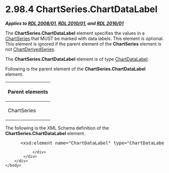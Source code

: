 <html dir="LTR" xmlns:mshelp="http://msdn.microsoft.com/mshelp" xmlns:ddue="http://ddue.schemas.microsoft.com/authoring/2003/5" xmlns:xlink="http://www.w3.org/1999/xlink" xmlns:tool="http://www.microsoft.com/tooltip">
    <head>
        <meta http-equiv="Content-Type" content="text/html; CHARSET=utf-8"></meta>
        <meta name="save" content="history"></meta>
        <title>2.98.4 ChartSeries.ChartDataLabel</title>
        <xml>
            <mshelp:toctitle title="2.98.4 ChartSeries.ChartDataLabel"></mshelp:toctitle>
            <mshelp:rltitle title="[MS-RDL]: ChartSeries.ChartDataLabel"></mshelp:rltitle>
            <mshelp:keyword index="A" term="f8e6e0b4-da63-442a-99d3-1f07dea04fcd"></mshelp:keyword>
            <mshelp:attr name="DCSext.ContentType" value="open specification"></mshelp:attr>
            <mshelp:attr name="AssetID" value="f8e6e0b4-da63-442a-99d3-1f07dea04fcd"></mshelp:attr>
            <mshelp:attr name="TopicType" value="kbRef"></mshelp:attr>
            <mshelp:attr name="DCSext.Title" value="[MS-RDL]: ChartSeries.ChartDataLabel" />
        </xml>
    </head>
    <body>
        <div id="header">
            <h1 class="heading">2.98.4 ChartSeries.ChartDataLabel</h1>
        </div>
        <div id="mainSection">
            <div id="mainBody">
                <div id="allHistory" class="saveHistory"></div>
                <div id="sectionSection0" class="section" name="collapseableSection">
                    

<p><b><i>Applies to </i></b><a href="1e855f94-4617-47e4-b89e-0856c6cb420f.html"><b><i>RDL 2008/01</i></b></a><b><i>,
</i></b><a href="3428e690-a348-4ec7-8a6a-8efb42d2cdee.html"><b><i>RDL 2010/01</i></b></a><b><i>,
and </i></b><a href="52ce3983-2bfc-4e72-9359-42aaf5fe4509.html"><b><i>RDL 2016/01</i></b></a></p>

<p>The <b>ChartSeries.ChartDataLabel</b> element specifies the
values in a <a href="aee11573-3fcf-4365-938b-e6c8ceece6e1.html"><span>ChartSeries</span></a> that MUST
be marked with data labels. This element is optional. This element is ignored
if the parent element of the <b>ChartSeries</b> element is not <a href="1d639ad1-8e24-45ec-8dcb-8b6163780a36.html">ChartDerivedSeries</a>.</p>

<p>The <b>ChartSeries.ChartDataLabel</b> element is of type <a href="cb4e56a8-c079-4788-a576-cec2510f5b96.html">ChartDataLabel</a>.</p>

<p>Following is the parent element of the <b>ChartSeries.ChartDataLabel</b>
element.</p>

<table>
 <thead>
  <tr>
   <th>
   <p>Parent elements</p>
   </th>
  </tr>
 </thead>
 <tr>
  <td>
  <p>ChartSeries</p>
  </td>
 </tr>
</table>

<p>The following is the XML Schema definition of the <b>ChartSeries.ChartDataLabel</b>
element.</p>

<dl>
<dd>
<div><pre> &lt;xsd:element name=&quot;ChartDataLabel&quot; type=&quot;ChartDataLabelType&quot; minOccurs=&quot;0&quot; /&gt;
</pre></div>
</dd></dl>


                </div>
            </div>
        </div>
    </body>
</html>
